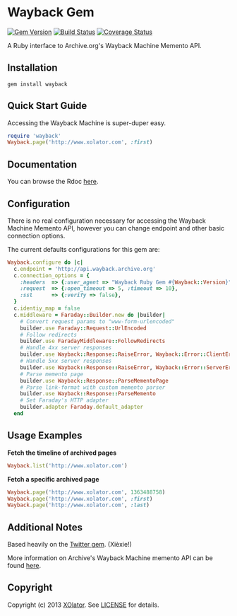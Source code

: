 # Wayback Gem

[![Gem Version](https://badge.fury.io/rb/wayback.png)][gem]
[![Build Status](https://secure.travis-ci.org/XOlator/wayback_gem.png?branch=master)][travis]
[![Coverage Status](https://coveralls.io/repos/XOlator/wayback_gem/badge.png?branch=master)][coveralls]

[gem]: https://rubygems.org/gems/wayback
[travis]: http://travis-ci.org/XOlator/wayback_gem
[coveralls]: https://coveralls.io/r/XOlator/wayback_gem


A Ruby interface to Archive.org's Wayback Machine Memento API.

## Installation
    gem install wayback

## Quick Start Guide
Accessing the Wayback Machine is super-duper easy.

```ruby
require 'wayback'
Wayback.page('http://www.xolator.com', :first)
```


## Documentation
You can browse the Rdoc [here][documentation].

[documentation]: http://rdoc.info/github/XOlator/wayback_gem/master/frames


## Configuration

There is no real configuration necessary for accessing the Wayback Machine Memento API, however you can change endpoint and other basic connection options.

The current defaults configurations for this gem are:

```ruby
Wayback.configure do |c|
  c.endpoint = 'http://api.wayback.archive.org'
  c.connection_options = {
    :headers  => {:user_agent => "Wayback Ruby Gem #{Wayback::Version}"},
    :request  => {:open_timeout => 5, :timeout => 10},
    :ssl      => {:verify => false},
  }
  c.identiy_map = false
  c.middleware = Faraday::Builder.new do |builder|
    # Convert request params to "www-form-urlencoded"
    builder.use Faraday::Request::UrlEncoded
    # Follow redirects
    builder.use FaradayMiddleware::FollowRedirects
    # Handle 4xx server responses
    builder.use Wayback::Response::RaiseError, Wayback::Error::ClientError
    # Handle 5xx server responses
    builder.use Wayback::Response::RaiseError, Wayback::Error::ServerError
    # Parse memento page
    builder.use Wayback::Response::ParseMementoPage
    # Parse link-format with custom memento parser
    builder.use Wayback::Response::ParseMemento
    # Set Faraday's HTTP adapter
    builder.adapter Faraday.default_adapter
  end
```


## Usage Examples

**Fetch the timeline of archived pages**

```ruby
Wayback.list('http://www.xolator.com')
```

**Fetch a specific archived page**

```ruby
Wayback.page('http://www.xolator.com', 1363488758)
Wayback.page('http://www.xolator.com', :first)
Wayback.page('http://www.xolator.com', :last)
```


## Additional Notes
Based heavily on the [Twitter gem][twitter_gem]. (Xièxie!)

More information on Archive's Wayback Machine memento API can be found [here][wayback_api].

[twitter_gem]: https://www.github.com/sferik/twitter
[wayback_api]: http://mementoweb.org/depot/native/ia/


## Copyright
Copyright (c) 2013 [XOlator][xolator].
See [LICENSE][license] for details.

[xolator]: http://www.xolator.com
[license]: LICENSE.md
